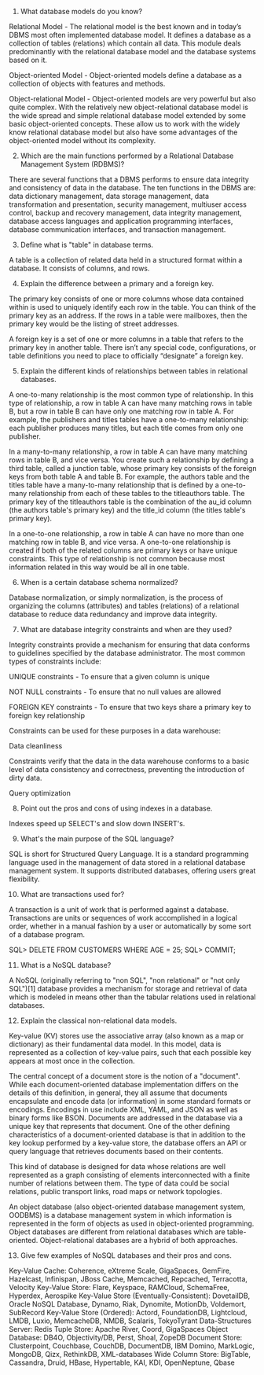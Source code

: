 1. What database models do you know?

Relational Model - The relational model is the best known and in today’s DBMS most often implemented database model. 
It defines a database as a collection of tables (relations) which contain all data. 
This module deals predominantly with the relational database model and the database systems based on it.

Object-oriented Model - Object-oriented models define a database as a collection of objects with features and methods.

Object-relational Model	- Object-oriented models are very powerful but also quite complex. With the relatively new object-relational database model is the wide spread and simple relational database model extended by some basic object-oriented concepts. These allow us to work with the widely know relational database model but also have some advantages of the object-oriented model without its complexity.

2. Which are the main functions performed by a Relational Database Management System (RDBMS)?

There are several functions that a DBMS performs to ensure data integrity and consistency of data in the database. The ten functions in the DBMS are: data dictionary management, data storage management, data transformation and presentation, security management, multiuser access control, backup and recovery management, data integrity management, database access languages and application programming interfaces, database communication interfaces, and transaction management.

3. Define what is "table" in database terms.

A table is a collection of related data held in a structured format within a database. It consists of columns, and rows.

4. Explain the difference between a primary and a foreign key.

The primary key consists of one or more columns whose data contained within is used to uniquely identify each row in the table. 
You can think of the primary key as an address.  If the rows in a table were mailboxes, then the primary key would be the listing 
of street addresses.

A foreign key is a set of one or more columns in a table that refers to the primary key in another table. 
There isn’t any special code, configurations, or table definitions you need to place to officially “designate” 
a foreign key.

5. Explain the different kinds of relationships between tables in relational databases.

A one-to-many relationship is the most common type of relationship. In this type of relationship, a row in table A can have many matching rows in table B, but a row in table B can have only one matching row in table A. For example, the publishers and titles tables have a one-to-many relationship: each publisher produces many titles, but each title comes from only one publisher.

In a many-to-many relationship, a row in table A can have many matching rows in table B, and vice versa. You create such a relationship by defining a third table, called a junction table, whose primary key consists of the foreign keys from both table A and table B. For example, the authors table and the titles table have a many-to-many relationship that is defined by a one-to-many relationship from each of these tables to the titleauthors table. The primary key of the titleauthors table is the combination of the au_id column (the authors table's primary key) and the title_id column (the titles table's primary key).

In a one-to-one relationship, a row in table A can have no more than one matching row in table B, and vice versa. A one-to-one relationship is created if both of the related columns are primary keys or have unique constraints. This type of relationship is not common because most information related in this way would be all in one table.

6. When is a certain database schema normalized?

Database normalization, or simply normalization, is the process of organizing the columns (attributes) and tables (relations) of a relational database to reduce data redundancy and improve data integrity.

7. What are database integrity constraints and when are they used?

Integrity constraints provide a mechanism for ensuring that data conforms to guidelines specified by the database administrator. The most common types of constraints include:

UNIQUE constraints - To ensure that a given column is unique

NOT NULL constraints - To ensure that no null values are allowed

FOREIGN KEY constraints - To ensure that two keys share a primary key to foreign key relationship

Constraints can be used for these purposes in a data warehouse:

Data cleanliness

Constraints verify that the data in the data warehouse conforms to a basic level of data consistency and correctness, preventing the introduction of dirty data.

Query optimization

8. Point out the pros and cons of using indexes in a database.

Indexes speed up SELECT's and slow down INSERT's.

9. What's the main purpose of the SQL language?

SQL is short for Structured Query Language. It is a standard programming language used in the management of data stored in a relational database management system. It supports distributed databases, offering users great flexibility.

10. What are transactions used for?

A transaction is a unit of work that is performed against a database. Transactions are units or sequences of work accomplished in a logical order, whether in a manual fashion by a user or automatically by some sort of a database program.

SQL> DELETE FROM CUSTOMERS
     WHERE AGE = 25;
SQL> COMMIT;

11. What is a NoSQL database?

A NoSQL (originally referring to "non SQL", "non relational" or "not only SQL")[1] database provides a mechanism for storage and retrieval of data which is modeled in means other than the tabular relations used in relational databases.

12. Explain the classical non-relational data models.

Key-value (KV) stores use the associative array (also known as a map or dictionary) as their fundamental data model. In this model, data is represented as a collection of key-value pairs, such that each possible key appears at most once in the collection.

The central concept of a document store is the notion of a "document". While each document-oriented database implementation differs on the details of this definition, in general, they all assume that documents encapsulate and encode data (or information) in some standard formats or encodings. Encodings in use include XML, YAML, and JSON as well as binary forms like BSON. Documents are addressed in the database via a unique key that represents that document. One of the other defining characteristics of a document-oriented database is that in addition to the key lookup performed by a key-value store, the database offers an API or query language that retrieves documents based on their contents.

This kind of database is designed for data whose relations are well represented as a graph consisting of elements interconnected with a finite number of relations between them. The type of data could be social relations, public transport links, road maps or network topologies.

An object database (also object-oriented database management system, OODBMS) is a database management system in which information is represented in the form of objects as used in object-oriented programming. Object databases are different from relational databases which are table-oriented. Object-relational databases are a hybrid of both approaches.

13. Give few examples of NoSQL databases and their pros and cons.

Key-Value Cache: Coherence, eXtreme Scale, GigaSpaces, GemFire, Hazelcast, Infinispan, JBoss Cache, Memcached, Repcached, Terracotta, Velocity
Key-Value Store: Flare, Keyspace, RAMCloud, SchemaFree, Hyperdex, Aerospike
Key-Value Store (Eventually-Consistent):	DovetailDB, Oracle NoSQL Database, Dynamo, Riak, Dynomite, MotionDb, Voldemort, SubRecord
Key-Value Store (Ordered):	Actord, FoundationDB, Lightcloud, LMDB, Luxio, MemcacheDB, NMDB, Scalaris, TokyoTyrant
Data-Structures Server:	Redis
Tuple Store: Apache River, Coord, GigaSpaces
Object Database: DB4O, Objectivity/DB, Perst, Shoal, ZopeDB
Document Store:	Clusterpoint, Couchbase, CouchDB, DocumentDB, IBM Domino, MarkLogic, MongoDB, Qizx, RethinkDB, XML-databases
Wide Column Store: BigTable, Cassandra, Druid, HBase, Hypertable, KAI, KDI, OpenNeptune, Qbase

